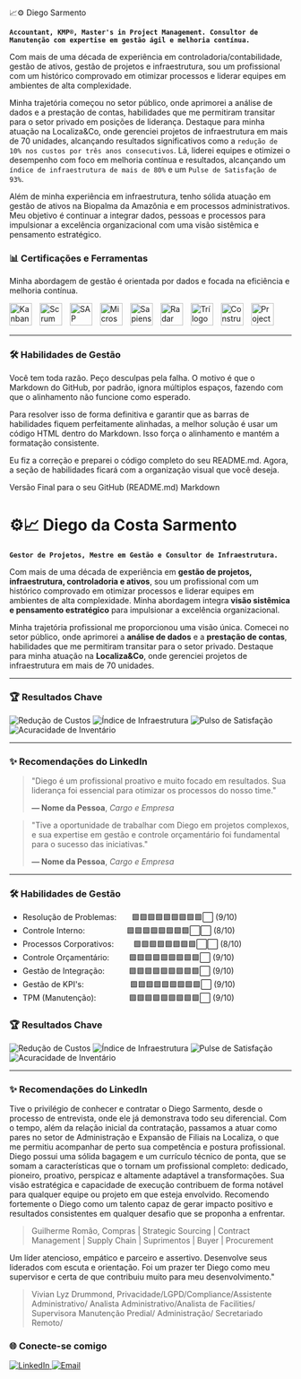 📈⚙️ Diego Sarmento

**`Accountant, KMP®, Master's in Project Management. Consultor de Manutenção com expertise em gestão ágil e melhoria contínua.`**

Com mais de uma década de experiência em controladoria/contabilidade, gestão de ativos, gestão de projetos e infraestrutura, sou um profissional com um histórico comprovado em otimizar processos e liderar equipes em ambientes de alta complexidade.

Minha trajetória começou no setor público, onde aprimorei a análise de dados e a prestação de contas, habilidades que me permitiram transitar para o setor privado em posições de liderança. Destaque para minha atuação na Localiza&Co, onde gerenciei projetos de infraestrutura em mais de 70 unidades, alcançando resultados significativos como a `redução de 10% nos custos por três anos consecutivos`. Lá, liderei equipes e otimizei o desempenho com foco em melhoria contínua e resultados, alcançando um `índice de infraestrutura de mais de 80%` e um `Pulse de Satisfação de 93%`.

Além de minha experiência em infraestrutura, tenho sólida atuação em gestão de ativos na Biopalma da Amazônia e em processos administrativos. Meu objetivo é continuar a integrar dados, pessoas e processos para impulsionar a excelência organizacional com uma visão sistêmica e pensamento estratégico. 

### 📊 Certificações e Ferramentas

Minha abordagem de gestão é orientada por dados e focada na eficiência e melhoria contínua.

<p align="left">
  <img 
    alt="Kanban"
    title="Kanban Management Professional (KMP)"
    width="40px"
    style="padding-right: 10px;"
    src="https://agilizing.com/wp-content/uploads/2023/02/Certified-kanban-training.png"
  />
  <img 
    alt="Scrum"
    title="Scrum Fundamentals Certified (SFC)"
    width="40px"
    style="padding-right: 10px;"
    src="https://cdn-icons-png.flaticon.com/512/5108/5108574.png"
  />
  <img 
    alt="SAP"
    title="SAP"
    width="40px"
    style="padding-right: 10px;"
    src="https://cdn-icons-png.flaticon.com/512/882/882701.png"
  />
  <img 
    alt="Microsoft Office"
    title="Ferramentas Office"
    width="40px"
    style="padding-right: 10px;"
    src="https://images.icon-icons.com/1156/PNG/512/1486565573-microsoft-office_81557.png"
  />
  <img 
    alt="Sapiens"
    title="Sapiens"
    width="40px"
    style="padding-right: 10px;"
    src="https://avatars.githubusercontent.com/u/15125392?s=200&v=4"
  />
  <img 
    alt="Radar"
    title="Radar"
    width="40px"
    style="padding-right: 10px;"
    src="https://wk.com.br/wp-content/uploads/2025/01/logo-wk-radar-3.png"
  />
  <img 
    alt="Trílogo"
    title="Trílogo"
    width="40px"
    style="padding-right: 10px;"
    src="https://play-lh.googleusercontent.com/Kj3FyUpoKXLk0HmfqWpwpKaj8_lrfJB0oZr3ded2HFs23YtHbYF-KJEWphgMqxSB4OH2"
  />
  <img 
    alt="Construct"
    title="Construct"
    width="40px"
    style="padding-right: 10px;"
    src="https://media.licdn.com/dms/image/v2/C4E0BAQGrNHAKxOKOdA/company-logo_200_200/company-logo_200_200/0/1631318552832?e=2147483647&v=beta&t=BsUeU5R5YgNrEvoorXKQddjIxSOqR3mCdF1rVXVaDUE"
  />
  <img 
    alt="Project"
    title="Project"
    width="40px"
    style="padding-right: 10px;"
    src="https://upload.wikimedia.org/wikipedia/commons/thumb/9/98/Microsoft_Project_%282019%E2%80%93present%29.svg/800px-Microsoft_Project_%282019%E2%80%93present%29.svg.png"
  />
</p>

---

### 🛠️ Habilidades de Gestão

Você tem toda razão. Peço desculpas pela falha. O motivo é que o Markdown do GitHub, por padrão, ignora múltiplos espaços, fazendo com que o alinhamento não funcione como esperado.

Para resolver isso de forma definitiva e garantir que as barras de habilidades fiquem perfeitamente alinhadas, a melhor solução é usar um código HTML dentro do Markdown. Isso força o alinhamento e mantém a formatação consistente.

Eu fiz a correção e preparei o código completo do seu README.md. Agora, a seção de habilidades ficará com a organização visual que você deseja.

Versão Final para o seu GitHub (README.md)
Markdown

# ⚙️📈 Diego da Costa Sarmento

**`Gestor de Projetos, Mestre em Gestão e Consultor de Infraestrutura.`**

Com mais de uma década de experiência em **gestão de projetos, infraestrutura, controladoria e ativos**, sou um profissional com um histórico comprovado em otimizar processos e liderar equipes em ambientes de alta complexidade. Minha abordagem integra **visão sistêmica e pensamento estratégico** para impulsionar a excelência organizacional.

Minha trajetória profissional me proporcionou uma visão única. Comecei no setor público, onde aprimorei a **análise de dados** e a **prestação de contas**, habilidades que me permitiram transitar para o setor privado. Destaque para minha atuação na **Localiza&Co**, onde gerenciei projetos de infraestrutura em mais de 70 unidades.

---

### 🏆 Resultados Chave

<p align="left">
  <img src="https://img.shields.io/badge/Redução%20de%20Custos-10%25%20(3%20anos)-4169E1?style=for-the-badge&logo=moneygram&logoColor=white" alt="Redução de Custos">
  <img src="https://img.shields.io/badge/Índice%20de%20Infraestrutura-80%25%2B-2E8B57?style=for-the-badge&logo=servicenow&logoColor=white" alt="Índice de Infraestrutura">
  <img src="https://img.shields.io/badge/Pulso%20de%20Satisfação-93%25-FFC0CB?style=for-the-badge&logo=googleforms&logoColor=white" alt="Pulso de Satisfação">
  <img src="https://img.ies.io/badge/Acuracidade%20de%20Inventário-95%25%2B-B0C4DE?style=for-the-badge&logo=google&logoColor=white" alt="Acuracidade de Inventário">
</p>

---

### ✨ Recomendações do LinkedIn

> "Diego é um profissional proativo e muito focado em resultados. Sua liderança foi essencial para otimizar os processos do nosso time."
>
> **— Nome da Pessoa**, *Cargo e Empresa*

> "Tive a oportunidade de trabalhar com Diego em projetos complexos, e sua expertise em gestão e controle orçamentário foi fundamental para o sucesso das iniciativas."
>
> **— Nome da Pessoa**, *Cargo e Empresa*

---

### 🛠️ Habilidades de Gestão

* Resolução de Problemas: &nbsp; &nbsp; &nbsp; 🟩🟩🟩🟩🟩🟩🟩🟩🟩⬜ (9/10)
* Controle Interno:  &nbsp; &nbsp; &nbsp; &nbsp; &nbsp; &nbsp; &nbsp; &nbsp; &nbsp; 🟩🟩🟩🟩🟩🟩🟩🟩⬜⬜ (8/10)
* Processos Corporativos: &nbsp; &nbsp; &nbsp; &nbsp; 🟩🟩🟩🟩🟩🟩🟩🟩⬜⬜ (8/10)
* Controle Orçamentário: &nbsp; &nbsp; &nbsp; &nbsp; 🟩🟩🟩🟩🟩🟩🟩🟩🟩⬜ (9/10)
* Gestão de Integração: &nbsp; &nbsp; &nbsp; &nbsp; &nbsp; 🟩🟩🟩🟩🟩🟩🟩🟩🟩⬜ (9/10)
* Gestão de KPI's: &nbsp; &nbsp; &nbsp; &nbsp; &nbsp; &nbsp; &nbsp; &nbsp; &nbsp; &nbsp; 🟩🟩🟩🟩🟩🟩🟩🟩🟩⬜ (9/10)
* TPM (Manutenção): &nbsp; &nbsp; &nbsp; &nbsp; &nbsp; &nbsp; &nbsp; 🟩🟩🟩🟩🟩🟩🟩🟩🟩⬜ (9/10)

### 🏆 Resultados Chave

<p align="left">
  <img src="https://img.shields.io/badge/Redução%20de%20Custos-10%25%20(3%20anos)-4169E1?style=for-the-badge&logo=moneygram&logoColor=white" alt="Redução de Custos">
  <img src="https://img.shields.io/badge/Índice%20de%20Infraestrutura-80%25%2B-2E8B57?style=for-the-badge&logo=servicenow&logoColor=white" alt="Índice de Infraestrutura">
  <img src="https://img.shields.io/badge/Pulse%20de%20Satisfação-93%25-FFC0CB?style=for-the-badge&logo=googleforms&logoColor=white" alt="Pulse de Satisfação">
  <img src="https://img.shields.io/badge/Acuracidade%20de%20Inventário-95%25%2B-B0C4DE?style=for-the-badge&logo=google&logoColor=white" alt="Acuracidade de Inventário">
</p>

---

### ✨ Recomendações do LinkedIn

Tive o privilégio de conhecer e contratar o Diego Sarmento, desde o processo de entrevista, onde ele já demonstrava todo seu diferencial. Com o tempo, além da relação inicial da contratação, passamos a atuar como pares no setor de Administração e Expansão de Filiais na Localiza, o que me permitiu acompanhar de perto sua competência e postura profissional.
Diego possui uma sólida bagagem e um currículo técnico de ponta, que se somam a características que o tornam um profissional completo: dedicado, pioneiro, proativo, perspicaz e altamente adaptável a transformações. Sua visão estratégica e capacidade de execução contribuem de forma notável para qualquer equipe ou projeto em que esteja envolvido.
Recomendo fortemente o Diego como um talento capaz de gerar impacto positivo e resultados consistentes em qualquer desafio que se proponha a enfrentar.
>
> Guilherme Romão, Compras | Strategic Sourcing | Contract Management | Supply Chain | Suprimentos | Buyer | Procurement

Um líder atencioso, empático e parceiro e assertivo. Desenvolve seus liderados com escuta e orientação. Foi um prazer ter Diego como meu supervisor e certa de que contribuiu muito para meu desenvolvimento."

> Vivian Lyz Drummond, Privacidade/LGPD/Compliance/Assistente Administrativo/ Analista Administrativo/Analista de Facilities/ Supervisora Manutenção Predial/ Administração/ Secretariado Remoto/

### 🌐 Conecte-se comigo

<p align="left">
  <a href="https://www.linkedin.com/in/diegocsarmento">
    <img 
        alt="LinkedIn"
        title="Meu perfil no LinkedIn"
        src="https://img.shields.io/badge/linkedin-%230077B5.svg?style=for-the-badge&logo=linkedin&logoColor=white"
    />
  </a>
  <a href="mailto:diegocsarmento@gmail.com">
    <img 
        alt="Email"
        title="Meu Email"
        src="https://img.shields.io/badge/Gmail-D14836?style=for-the-badge&logo=gmail&logoColor=white"
    />
  </a>
</p>

